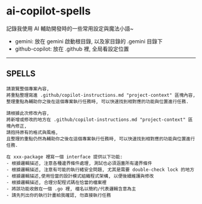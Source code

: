# ai-copilot-spells

記錄我使用 AI 輔助開發時的一些常用設定與魔法小語~

- gemini: 放在 gemini 啟動根目錄, 以及家目錄的 .gemini 目錄下
- github-copilot: 放在 .github 裡, 全局看設定位置

---

## SPELLS

```
請瀏覽整個專案內容,
將重點整理寫進 .github/copilot-instructions.md "project-context" 區塊內容,
整理重點為輔助你之後在這個專案執行任務時, 可以快速找到相對應的功能與位置進行任務.
```

```
請根據此次修改內容,
將新增或修改的地方在 .github/copilot-instructions.md "project-context" 區塊內修正,
請抱持原有的格式與風格,
且整理的重點仍然為輔助你之後在這個專案執行任務時, 可以快速找到相對應的功能與位置進行任務.
```

```
在 xxx-package 裡寫一個 interface 提供以下功能:
- 根據邏輯描述, 注意各種邊界條件處理, 測試也必須涵蓋所有邊界條件
- 根據邏輯描述, 注意有可能的執行緒安全問題, 尤其是需要 double-check lock 的地方
- 根據邏輯描述,使用恰當的設計模式組織程式架構, 以便後續維護與修改
- 根據邏輯描述, 合理分配程式碼在恰當的檔案裡
- 將該功能收斂在一個 .go 裡, 檔名以簡約/代表邏輯含意為主
- 請先列出你的執行計畫給我確認, 勿直接執行任務
```